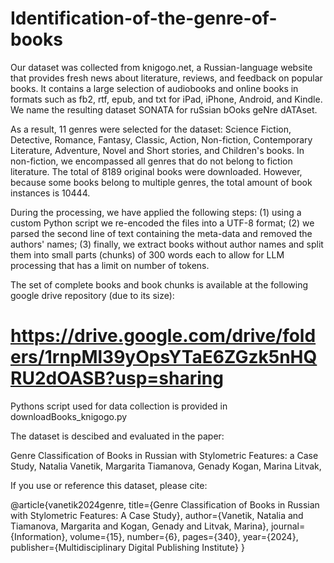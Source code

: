 # Identification-of-the-genre-of-books

Our dataset was collected from knigogo.net, a Russian-language website that provides fresh news about literature, reviews, and feedback on popular books. It contains a large selection of audiobooks and online books in formats such as fb2, rtf, epub, and txt for iPad, iPhone, Android, and Kindle.
 We name the resulting dataset SONATA for ruSsian bOoks geNre dATAset.

As a result, 11 genres were selected for the dataset: Science Fiction, Detective, Romance, Fantasy, Classic, Action, Non-fiction, Contemporary Literature, Adventure, Novel and Short stories, and Children's books. In non-fiction, we encompassed all genres that do not belong to fiction literature.
The total of 8189 original books were downloaded. However, because some books belong to multiple genres, the total amount of book instances is 10444. 

During the processing, we have applied the following steps: (1) using a custom Python script we re-encoded the files into a UTF-8 format; (2) we parsed the second line of text containing the meta-data and removed the authors' names; (3) finally, we extract books without author names and split  them into small parts (chunks) of 300 words each to allow for LLM processing that has a limit on number of tokens.

The set of complete books and book chunks is available at the following google drive repository (due to its size):

# https://drive.google.com/drive/folders/1rnpMl39yOpsYTaE6ZGzk5nHQRU2dOASB?usp=sharing

Pythons script used for data collection is provided in downloadBooks_knigogo.py

The dataset is descibed and evaluated in the paper:

Genre Classification of Books in Russian with Stylometric Features: a Case Study,
Natalia Vanetik, Margarita Tiamanova, Genady Kogan, Marina Litvak,

If you use or reference this dataset, please cite:

@article{vanetik2024genre,
  title={Genre Classification of Books in Russian with Stylometric Features: A Case Study},
  author={Vanetik, Natalia and Tiamanova, Margarita and Kogan, Genady and Litvak, Marina},
  journal={Information},
  volume={15},
  number={6},
  pages={340},
  year={2024},
  publisher={Multidisciplinary Digital Publishing Institute}
}

